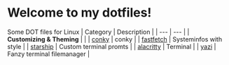 # Welcome to my dotfiles!
Some DOT files for Linux
| Category | Description |
| --- | --- |
| **Customizing & Theming** | |
| [conky](conky) | conky |
| [fastfetch](fastfetch) | Systeminfos with style |
| [starship](starship) | Custom terminal promts |
| [alacritty](alacritty) | Terminal |
| [yazi](yazi) | Fanzy terminal filemanager |
